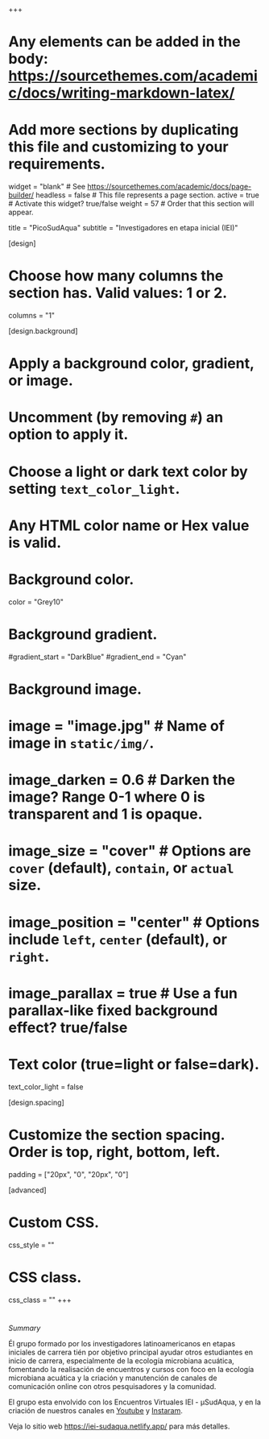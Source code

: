 +++
# Any elements can be added in the body: https://sourcethemes.com/academic/docs/writing-markdown-latex/
# Add more sections by duplicating this file and customizing to your requirements.

widget = "blank"  # See https://sourcethemes.com/academic/docs/page-builder/
headless = false  # This file represents a page section.
active = true  # Activate this widget? true/false
weight = 57 # Order that this section will appear.


title = "PicoSudAqua"
subtitle = "Investigadores en etapa inicial (IEI)"

[design]
  # Choose how many columns the section has. Valid values: 1 or 2.
  columns = "1"

[design.background]
  # Apply a background color, gradient, or image.
  #   Uncomment (by removing `#`) an option to apply it.
  #   Choose a light or dark text color by setting `text_color_light`.
  #   Any HTML color name or Hex value is valid.

  # Background color.
   color = "Grey10"
  
  # Background gradient.
  #gradient_start = "DarkBlue"
  #gradient_end = "Cyan"
  
  # Background image.
  # image = "image.jpg"  # Name of image in `static/img/`.
  # image_darken = 0.6  # Darken the image? Range 0-1 where 0 is transparent and 1 is opaque.
  # image_size = "cover"  #  Options are `cover` (default), `contain`, or `actual` size.
  # image_position = "center"  # Options include `left`, `center` (default), or `right`.
  # image_parallax = true  # Use a fun parallax-like fixed background effect? true/false
  
  # Text color (true=light or false=dark).
  text_color_light = false

[design.spacing]
  # Customize the section spacing. Order is top, right, bottom, left.
  padding = ["20px", "0", "20px", "0"]

[advanced]
 # Custom CSS. 
 css_style = ""
 
 # CSS class.
 css_class = ""
+++
#

*Summary*

Él grupo formado por los investigadores latinoamericanos en etapas iniciales de carrera tién por objetivo principal ayudar otros estudiantes en inicio de carrera, especialmente de la ecología microbiana acuática, fomentando la realisación de encuentros y cursos con foco en la ecología microbiana acuática y la criación y manutención de canales de comunicación online con otros pesquisadores y la comunidad.

El grupo esta envolvido con los Encuentros Virtuales IEI - µSudAqua, y en la criación de nuestros canales en [Youtube]( https://www.youtube.com/channel/UC9fbpMSqVo-ev5npXWlmkRQ) y  [Instaram]( https://www.instagram.com/microsudaqua/).

Veja lo sitio web https://iei-sudaqua.netlify.app/ para más detalles.